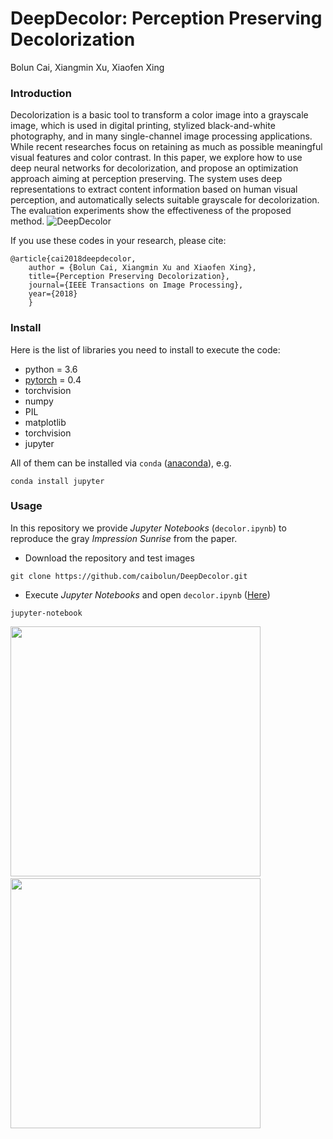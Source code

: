 # DeepDecolor: Perception Preserving Decolorization
Bolun Cai, Xiangmin Xu, Xiaofen Xing

### Introduction
Decolorization is a basic tool to transform a color image into a grayscale image, which is used in digital printing, stylized black-and-white photography, and in many single-channel image processing applications. While recent researches focus on retaining as much as possible meaningful visual features and color contrast. In this paper, we explore how to use deep neural networks for decolorization, and propose an optimization approach aiming at perception preserving. The system uses deep representations to extract content information based on human visual perception, and automatically selects suitable grayscale for decolorization. The evaluation experiments show the effectiveness of the proposed method.
![DeepDecolor](http://caibolun.github.io/decolor/framework.jpg)


If you use these codes in your research, please cite:


	@article{cai2018deepdecolor,
		author = {Bolun Cai, Xiangmin Xu and Xiaofen Xing},
		title={Perception Preserving Decolorization},
		journal={IEEE Transactions on Image Processing},
		year={2018}
		}
		
### Install

Here is the list of libraries you need to install to execute the code:
- python = 3.6
- [pytorch](http://pytorch.org/) = 0.4
- torchvision
- numpy
- PIL
- matplotlib
- torchvision
- jupyter

All of them can be installed via `conda` ([anaconda](https://www.anaconda.com/)), e.g.
```
conda install jupyter
```

### Usage

In this repository we provide *Jupyter Notebooks* (`decolor.ipynb`) to reproduce the gray *Impression Sunrise* from the paper.

 - Download the repository and test images
```
git clone https://github.com/caibolun/DeepDecolor.git
```
 - Execute *Jupyter Notebooks* and open `decolor.ipynb` ([Here]())
```
jupyter-notebook
```
<img width="400" src="https://raw.githubusercontent.com/caibolun/RoG/master/detail_example/flower.png"/> &nbsp;&nbsp; <img width="400" src="https://raw.githubusercontent.com/caibolun/RoG/master/detail_example/result.png"/>